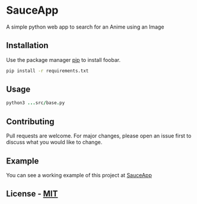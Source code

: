 # SauceApp

A simple python web app to search for an Anime using an Image

## Installation

Use the package manager [pip](https://pip.pypa.io/en/stable/) to install foobar.

```bash
pip install -r requirements.txt
```

## Usage

```coffee
python3 ...src/base.py
```

## Contributing
Pull requests are welcome. For major changes, please open an issue first to discuss what you would like to change.

## Example
You can see a working example of this project at [SauceApp](https://anime-sauce-app.herokuapp.com/)

## License - [MIT](https://choosealicense.com/licenses/mit/)